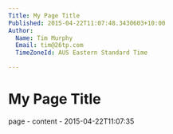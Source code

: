 ```yaml
---
Title: My Page Title
Published: 2015-04-22T11:07:48.3430603+10:00
Author:
  Name: Tim Murphy
  Email: tim@26tp.com
  TimeZoneId: AUS Eastern Standard Time

---
```

# My Page Title

page - content - 2015-04-22T11:07:35